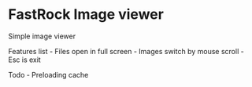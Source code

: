 FastRock Image viewer
==============

Simple image viewer

Features list
    - Files open in full screen
    - Images switch by mouse scroll
    - Esc is exit

Todo
    - Preloading cache